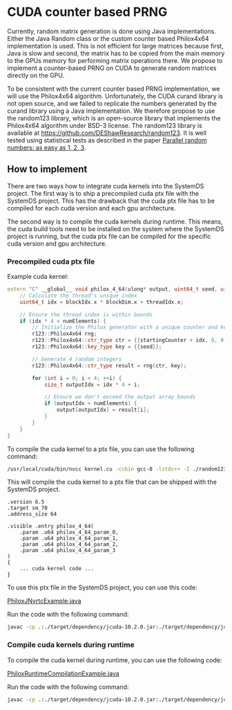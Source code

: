 <!--
{% comment %}
Licensed to the Apache Software Foundation (ASF) under one or more
contributor license agreements.  See the NOTICE file distributed with
this work for additional information regarding copyright ownership.
The ASF licenses this file to you under the Apache License, Version 2.0
(the "License"); you may not use this file except in compliance with
the License.  You may obtain a copy of the License at

http://www.apache.org/licenses/LICENSE-2.0

Unless required by applicable law or agreed to in writing, software
distributed under the License is distributed on an "AS IS" BASIS,
WITHOUT WARRANTIES OR CONDITIONS OF ANY KIND, either express or implied.
See the License for the specific language governing permissions and
limitations under the License.
{% end comment %}
-->

# CUDA counter based PRNG

Currently, random matrix generation is done using Java implementations. Either the Java Random class or the custom
counter based Philox4x64 implementation is used. This is not efficient for large matrices because first, Java is slow
and second, the matrix has to be copied from the main memory to the GPUs memory for performing matrix operations there.
We propose to implement a counter-based PRNG on CUDA to generate random matrices directly on the GPU.

To be consistent with the current counter based PRNG implementation, we will use the Philox4x64 algorithm.
Unfortunately, the CUDA curand library is not open source, and we failed to replicate the numbers generated by the
curand library using a Java implementation. We therefore propose to use the random123 library, which is an open-source
library that implements the Philox4x64 algorithm under BSD-3 license. The random123 library is available
at https://github.com/DEShawResearch/random123. It is well tested using statistical tests as described in the
paper [Parallel random numbers: as easy as 1, 2, 3](https://doi.org/10.1145/2063384.2063405).

## How to implement

There are two ways how to integrate cuda kernels into the SystemDS project. The first way is to ship a precompiled
cuda ptx file with the SystemDS project. This has the drawback that the cuda ptx file has to be compiled for each
cuda version and each gpu architecture.

The second way is to compile the cuda kernels during runtime. This means, the cuda build tools need to be installed
on the system where the SystemDS project is running, but the cuda ptx file can be compiled for the specific cuda 
version and gpu architecture.

### Precompiled cuda ptx file

Example cuda kernel:

```c++
extern "C" __global__ void philox_4_64(ulong* output, uint64_t seed, uint64_t startingCounter, size_t numElements) {
    // Calculate the thread's unique index
    uint64_t idx = blockIdx.x * blockDim.x + threadIdx.x;

    // Ensure the thread index is within bounds
    if (idx * 4 < numElements) {
        // Initialize the Philox generator with a unique counter and key
        r123::Philox4x64 rng;
        r123::Philox4x64::ctr_type ctr = {{startingCounter + idx, 0, 0, 0}}; // Counter (startingCounter + thread index)
        r123::Philox4x64::key_type key = {{seed}};                          // Key (seed)

        // Generate 4 random integers
        r123::Philox4x64::ctr_type result = rng(ctr, key);

        for (int i = 0; i < 4; ++i) {
            size_t outputIdx = idx * 4 + i;

            // Ensure we don't exceed the output array bounds
            if (outputIdx < numElements) {
                output[outputIdx] = result[i];
            }
        }
    }
}
```

To compile the cuda kernel to a ptx file, you can use the following command:

```bash
/usr/local/cuda/bin/nvcc kernel.cu -ccbin gcc-8 -lstdc++ -I ./random123/include -o cuda_test.ptx -lm --ptx -std=c++11 --gpu-architecture=sm_70
```

This will compile the cuda kernel to a ptx file that can be shipped with the SystemDS project.

```ptx
.version 6.5
.target sm_70
.address_size 64

.visible .entry philox_4_64(
	.param .u64 philox_4_64_param_0,
	.param .u64 philox_4_64_param_1,
	.param .u64 philox_4_64_param_2,
	.param .u64 philox_4_64_param_3
)
{
    ... cuda kernel code ...
}

```
To use this ptx file in the SystemDS project, you can use this code:

[PhiloxJNvrtcExample.java](/scripts/staging/cuda-counter-based-prng/PhiloxJNvrtcExample.java)

Run the code with the following command:

```bash
javac -cp .:./target/dependency/jcuda-10.2.0.jar:./target/dependency/jcuda-natives-10.2.0-linux-x86_64.jar PhiloxJNvrtcExample.java && java -cp .:./target/dependency/jcuda-10.2.0.jar:./target/dependency/jcuda-natives-10.2.0-linux-x86_64.jar PhiloxJNvrtcExample
```

### Compile cuda kernels during runtime

To compile the cuda kernel during runtime, you can use the following code:

[PhiloxRuntimeCompilationExample.java](/scripts/staging/cuda-counter-based-prng/PhiloxRuntimeCompilationExample.java)

Run the code with the following command:

```bash
javac -cp .:./target/dependency/jcuda-10.2.0.jar:./target/dependency/jcuda-natives-10.2.0-linux-x86_64.jar Random123_cuda.java && java -cp .:./target/dependency/jcuda-10.2.0.jar:./target/dependency/jcuda-natives-10.2.0-linux-x86_64.jar Random123_cuda
```


